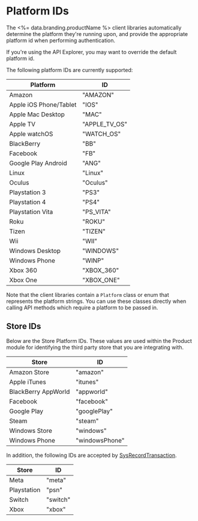 # Platform IDs

The <%= data.branding.productName %> client libraries automatically determine the platform they're running upon, and provide the appropriate platform id when performing authentication.

If you're using the API Explorer, you may want to override the default platform id.

The following platform IDs are currently supported:

| Platform               | ID            |
| ---------------------- | ------------- |
| Amazon                 | "AMAZON"      |
| Apple iOS Phone/Tablet | "IOS"         |
| Apple Mac Desktop      | "MAC"         |
| Apple TV               | "APPLE_TV_OS" |
| Apple watchOS          | "WATCH_OS"    |
| BlackBerry             | "BB"          |
| Facebook               | "FB"          |
| Google Play Android    | "ANG"         |
| Linux                  | "Linux"       |
| Oculus                 | "Oculus"      |
| Playstation 3          | "PS3"         |
| Playstation 4          | "PS4"         |
| Playstation Vita       | "PS_VITA"     |
| Roku                   | "ROKU"        |
| Tizen                  | "TIZEN"       |
| Wii                    | "WII"         |
| Windows Desktop        | "WINDOWS"     |
| Windows Phone          | "WINP"        |
| Xbox 360               | "XBOX_360"    |
| Xbox One               | "XBOX_ONE"    |

Note that the client libraries contain a `Platform` class or enum that represents the platform strings. You can use these classes directly when calling API methods which require a platform to be passed in.

## Store IDs

Below are the Store Platform IDs. These values are used within the Product module for identifying the third party store that you are integrating with.

| Store               | ID             |
| ------------------- | -------------- |
| Amazon Store        | "amazon"       |
| Apple iTunes        | "itunes"       |
| BlackBerry AppWorld | "appworld"     |
| Facebook            | "facebook"     |
| Google Play         | "googlePlay"   |
| Steam               | "steam"        |
| Windows Store       | "windows"      |
| Windows Phone       | "windowsPhone" |

In addition, the following IDs are accepted by [SysRecordTransaction](/api/capi/appstore/sysrecordtransaction).

| Store       | ID       |
| ----------- | -------- |
| Meta        | "meta"   |
| Playstation | "psn"    |
| Switch      | "switch" |
| Xbox        | "xbox"   |
